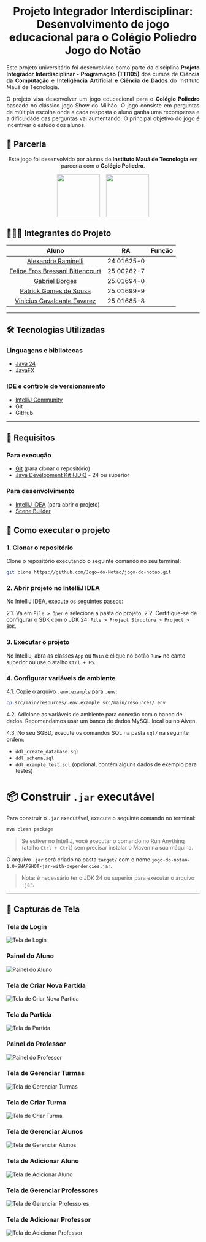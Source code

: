 <h1 align="center">
    Projeto Integrador Interdisciplinar:<br>
    Desenvolvimento de jogo educacional para o Colégio Poliedro<br>
    Jogo do Notão
</h1>

<!-- Introdução -->
<p align="justify">Este projeto universitário foi desenvolvido como parte da disciplina <strong>Projeto Integrador Interdisciplinar - Programação (TTI105)</strong> dos cursos de <strong>Ciência da Computação</strong> e <strong>Inteligência Artificial e Ciência de Dados</strong> do Instituto Mauá de Tecnologia.</p>
<p align="justify">O projeto visa desenvolver um jogo educacional para o <strong>Colégio Poliedro</strong> baseado no clássico jogo Show do Milhão. O jogo consiste em perguntas de múltipla escolha onde a cada resposta o aluno ganha uma recompensa e a dificuldade das perguntas vai aumentando. O principal objetivo do jogo é incentivar o estudo dos alunos.</p>

<!-- Parceria -->

## 🤝 Parceria

<p align="center">Este jogo foi desenvolvido por alunos do <strong>Instituto Mauá de Tecnologia</strong> em parceria com o <strong>Colégio Poliedro</strong>.</p>
<div align="center" style="display: flex; flex-direction: row; align-items: center; width: 100%; justify-content: center; gap: 16px; flex-wrap: wrap;">
    <!-- IMT -->
    <a href="https://www.maua.br/images/logo-IMT.png" target="_blank">
        <img height="112px" src="./docs/parceiros/logo-IMT.png">
    </a>
    <!-- Poliedro -->
    <a href="https://www.colegiopoliedro.com.br" target="_blank">
        <img height="112px" src="./docs/parceiros/logo-Poliedro.svg">
    </a>
</div>

<!-- Integrantes -->

## 🧑🏻‍💻 Integrantes do Projeto

|                               Aluno                               |     RA     | Função |
| :---------------------------------------------------------------: | :--------: | :----: |
|   [Alexandre Raminelli](https://github.com/alexandreraminelli)    | 24.01625-0 |        |
| [Felipe Eros Bressani Bittencourt](https://github.com/FelipeEros) | 25.00262-7 |        |
|          [Gabriel Borges](https://github.com/Gab250169)           | 25.01694-0 |        |
|        [Patrick Gomes de Sousa](https://github.com/Pgs-0)         | 25.01699-9 |        |
| [Vinicius Cavalcante Tavarez](https://github.com/viniciusct0626)  | 25.01685-8 |        |

---

<!-- Tecnologias -->

## 🛠️ Tecnologias Utilizadas

### Linguagens e bibliotecas

- [Java 24](https://www.oracle.com/java/technologies/downloads)
- [JavaFX](https://openjfx.io/)

### IDE e controle de versionamento

- [IntelliJ Community](https://www.jetbrains.com/idea/download/)
- Git
- GitHub

---

## 🔧 Requisitos

### Para execução

- [Git](https://git-scm.com/downloads) (para clonar o repositório)
- [Java Development Kit (JDK)](https://www.oracle.com/br/java/technologies/downloads/) - 24 ou superior

### Para desenvolvimento

- [IntelliJ IDEA](https://www.jetbrains.com/idea/download/) (para abrir o projeto)
- [Scene Builder](https://gluonhq.com/products/scene-builder/)

## 🚀 Como executar o projeto

### 1. Clonar o repositório

Clone o repositório executando o seguinte comando no seu terminal:

```bash
git clone https://github.com/Jogo-do-Notao/jogo-do-notao.git
```

### 2. Abrir projeto no IntelliJ IDEA

No IntelliJ IDEA, execute os seguintes passos:

2.1. Vá em `File > Open` e selecione a pasta do projeto.
2.2. Certifique-se de configurar o SDK com o JDK 24: `File > Project Structure > Project > SDK`.

### 3. Executar o projeto

No IntelliJ, abra as classes `App` ou `Main` e clique no botão `Run▶️` no canto superior ou use o atalho `Ctrl + F5`.

### 4. Configurar variáveis de ambiente

4.1. Copie o arquivo `.env.example` para `.env`:

```bash
cp src/main/resources/.env.example src/main/resources/.env
```

4.2. Adicione as variáveis de ambiente para conexão com o banco de dados.
Recomendamos usar um banco de dados MySQL local ou no Aiven.

4.3. No seu SGBD, execute os comandos SQL na pasta `sql/` na seguinte ordem:

- `ddl_create_database.sql`
- `ddl_schema.sql`
- `ddl_example_test.sql` (opcional, contém alguns dados de exemplo para testes)

# 📦 Construir `.jar` executável

Para construir o `.jar` executável, execute o seguinte comando no terminal:

```bash
mvn clean package
```

> Se estiver no IntelliJ, você executar o comando no Run Anything (atalho `Ctrl + Ctrl`) sem precisar instalar o Maven
> na sua máquina.

O arquivo `.jar` será criado na pasta `target/` com o nome `jogo-do-notao-1.0-SNAPSHOT-jar-with-dependencies.jar`.

> Nota: é necessário ter o JDK 24 ou superior para executar o arquivo `.jar`.

---

<!-- Capturas de Tela -->

## 📸 Capturas de Tela

### Tela de Login

<img src="./docs/screenshots/tela-login.png" alt="Tela de Login">

### Painel do Aluno

<img src="./docs/screenshots/painel-aluno.png" alt="Painel do Aluno">

### Tela de Criar Nova Partida

<img src="./docs/screenshots/tela-criar-nova-partida.png" alt="Tela de Criar Nova Partida">

### Tela da Partida

<img src="./docs/screenshots/tela-partida.png" alt="Tela da Partida">

### Painel do Professor

<img src="./docs/screenshots/painel-professor.png" alt="Painel do Professor">

### Tela de Gerenciar Turmas

<img src="./docs/screenshots/tela-gerenciar-turmas.png" alt="Tela de Gerenciar Turmas">

### Tela de Criar Turma

<img src="./docs/screenshots/tela-criar-turma.png" alt="Tela de Criar Turma">

### Tela de Gerenciar Alunos

<img src="./docs/screenshots/tela-gerenciar-alunos.png" alt="Tela de Gerenciar Alunos">

### Tela de Adicionar Aluno

<img src="./docs/screenshots/tela-adicionar-aluno.png" alt="Tela de Adicionar Aluno">

### Tela de Gerenciar Professores

<img src="./docs/screenshots/tela-gerenciar-professores.png" alt="Tela de Gerenciar Professores">

### Tela de Adicionar Professor

<img src="./docs/screenshots/tela-adicionar-professor.png" alt="Tela de Adicionar Professor">
